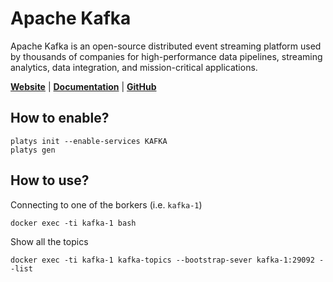 # Apache Kafka

Apache Kafka is an open-source distributed event streaming platform used by thousands of companies for high-performance data pipelines, streaming analytics, data integration, and mission-critical applications. 

**[Website](http://kafka.apache.org)** | **[Documentation](https://kafka.apache.org/documentation)** | **[GitHub](https://github.com/apache/kafka)**

## How to enable?

```
platys init --enable-services KAFKA
platys gen
```

## How to use?

Connecting to one of the borkers (i.e. `kafka-1`)

```
docker exec -ti kafka-1 bash
```

Show all the topics

```
docker exec -ti kafka-1 kafka-topics --bootstrap-sever kafka-1:29092 --list
```

